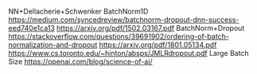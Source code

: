 NN+Dellacherie+Schwenker
BatchNorm1D
https://medium.com/syncedreview/batchnorm-dropout-dnn-success-eed740e1ca13
https://arxiv.org/pdf/1502.03167.pdf
BatchNorm+Dropout
https://stackoverflow.com/questions/39691902/ordering-of-batch-normalization-and-dropout
https://arxiv.org/pdf/1801.05134.pdf
https://www.cs.toronto.edu/~hinton/absps/JMLRdropout.pdf
Large Batch Size 
https://openai.com/blog/science-of-ai/
